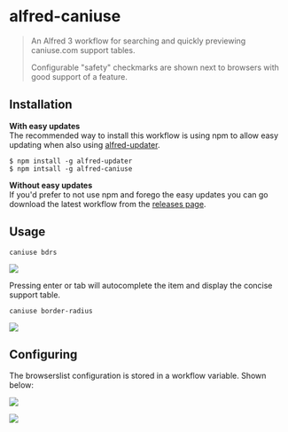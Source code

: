 # alfred-caniuse

> An Alfred 3 workflow for searching and quickly previewing caniuse.com support
> tables.
>
> Configurable "safety" checkmarks are shown next to browsers with good support of a feature.


## Installation

**With easy updates**  
The recommended way to install this workflow is using npm to allow easy updating when also using [alfred-updater](https://github.com/SamVerschueren/alfred-updater).

```shell
$ npm install -g alfred-updater
$ npm intsall -g alfred-caniuse
```

**Without easy updates**  
If you'd prefer to not use npm and forego the easy updates you can go download the latest workflow from the [releases page](https://github.com/robjtede/alfred-caniuse/releases).

## Usage

```
caniuse bdrs
```

![](https://i.imgur.com/RFnM4VW.png)

Pressing enter or tab will autocomplete the item and display the concise support table.

```
caniuse border-radius
```

![](https://i.imgur.com/jl6Tsas.png)

## Configuring

The browserslist configuration is stored in a workflow variable. Shown below:

![](https://i.imgur.com/u2rRIzf.png)

![](https://i.imgur.com/ixsrcan.png)
